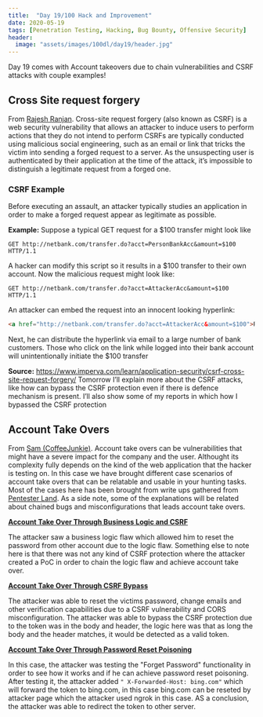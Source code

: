 ```yaml
---
title:  "Day 19/100 Hack and Improvement"
date: 2020-05-19
tags: [Penetration Testing, Hacking, Bug Bounty, Offensive Security]
header: 
  image: "assets/images/100dl/day19/header.jpg"
---
```


Day 19 comes with Account takeovers due to chain vulnerabilities and CSRF attacks with couple examples!

## Cross Site request forgery

From [Rajesh Ranjan](https://twitter.com/eh_rajesh). Cross-site request forgery (also known as CSRF) is a web security vulnerability that allows an attacker to induce users to perform actions that they do not intend to perform
CSRFs are typically conducted using malicious social engineering, such as an email or link that tricks the victim into sending a forged request to a server. As the unsuspecting user is authenticated by their application at the time of the attack, it’s impossible to distinguish a legitimate request from a forged one. 

### CSRF Example

Before executing an assault, an attacker typically studies an application in order to make a forged request appear as legitimate as possible.

**Example:**
Suppose a typical GET request for a $100 transfer might look like
```
GET http://netbank.com/transfer.do?acct=PersonBankAcc&amount=$100 HTTP/1.1
```
A hacker can modify this script so it results in a $100 transfer to their own account. Now the malicious request might look like:
```
GET http://netbank.com/transfer.do?acct=AttackerAcc&amount=$100 HTTP/1.1
```
An attacker can embed the request into an innocent looking hyperlink:
```html
<a href="http://netbank.com/transfer.do?acct=AttackerAcc&amount=$100">Read more!</a>
```

Next, he can distribute the hyperlink via email to a large number of bank customers. Those who click on the link while logged into their bank account will unintentionally initiate the $100 transfer

**Source:** https://www.imperva.com/learn/application-security/csrf-cross-site-request-forgery/
Tomorrow I’ll explain more about the CSRF attacks, like how can bypass the CSRF protection even if there is defence mechanism is present. I’ll also show some of my reports in which how I bypassed the CSRF protection

## Account Take Overs

From [Sam (CoffeeJunkie)](https://twitter.com/coffeejunkiee_). Account take overs can be vulnerabilities that might have a severe impact for the company and the user. Althought its complexity fully depends on the kind of the web application that the hacker is testing on. In this case we have brought different case scenarios of account take overs that can be relatable and usable in your hunting tasks. Most of the cases here has been brought from write ups gathered from [Pentester Land](https://pentester.land/list-of-bug-bounty-writeups.html). As a side note, some of the explanations will be related about chained bugs and misconfigurations that leads account take overs. 

[**Account Take Over Through Business Logic and CSRF**](https://medium.com/@kishorehariram/account-taken-over-in-style-8a547342a5ad)

The attacker saw a business logic flaw which allowed him to reset the password from other account due to the logic flaw. Something else to note here is that there was not any kind of CSRF protection where the attacker created a PoC in order to chain the logic flaw and achieve account take over. 

[**Account Take Over Through CSRF Bypass**](https://medium.com/@sainttobs/csrf-token-bypasss-a-tale-of-my-2k-bug-ff7f51166ea1)

The attacker was able to reset the victims password, change emails and other verification capabilities due to a CSRF vulnerability and CORS misconfiguration. The attacker was able to bypass the CSRF protection due to the token was in the body and header, the logic here was that as long the body and the header matches, it would be detected as a valid token. 

[**Account Take Over Through Password Reset Poisoning**](https://medium.com/@vbharad/account-takeover-through-password-reset-poisoning-72989a8bb8ea)

In this case, the attacker was testing the "Forget Password" functionality in order to see how it works and if he can achieve password reset poisoning. After testing it, the attacker added ```" X-Forwarded-Host: bing.com"``` which will forward the token to bing.com, in this case bing.com can be reseted by attacker page which the attacker used ngrok in this case. AS a conclusion, the attacker was able to redirect the token to other server.  


